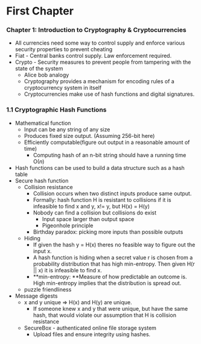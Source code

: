 # First Chapter

### Chapter 1: Introduction to Cryptography & Cryptocurrencies

* All currencies need some way to control supply and enforce various security properties to prevent cheating
* Fiat - Central banks control supply. Law enforcement required.
* Crypto - Security measures to prevent people from tampering with the state of the system
  * Alice bob analogy
  * Cryptography provides a mechanism for encoding rules of a cryptocurrency system in itself
  * Cryptocurrencies make use of hash functions and digital signatures.

### 1.1 Cryptographic Hash Functions

* Mathematical function
  * Input can be any string of any size
  * Produces fixed size output. \(Assuming 256-bit here\)
  * Efficiently computable\(figure out output in a reasonable amount of time\)
    * Computing hash of an n-bit string should have a running time O\(_n_\)
* Hash functions can be used to build a data structure such as a hash table
* Secure hash function
  * Collision resistance
    * Collision occurs when two distinct inputs produce same output.
    * Formally: hash function H is resistant to collisions if it is infeasible to find x and y, x!= y, but H\(x\) = H\(y\)
    * Nobody can find a collision but collisions do exist
      * Input space larger than output space
      * Pigeonhole principle
    * Birthday paradox: picking more inputs than possible outputs
  * Hiding
    * If given the hash y = H\(x\) theres no feasible way to figure out the input x.
    * A hash function is hiding when a secret value r is chosen from a probability distribution  that has high min-entropy. Then given H\(r \|\| x\) it is infeasible to find x.
    * **min-entropy: **Measure of how predictable an outcome is. High min-entropy implies that the distribution is spread out.
  * puzzle friendliness
* Message digests
  * x and y unique =&gt; H\(x\) and H\(y\) are unique.
    * If  someone knew x and y that were unique, but have the same hash, that would violate our assumption that H is collision resistance
  * SecureBox - authenticated online file storage system
    * Upload files and ensure integrity using hashes.



